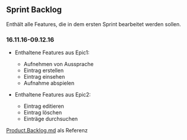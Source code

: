 ## Sprint Backlog

Enthält alle Features, die in dem ersten Sprint bearbeitet werden sollen.


### 16.11.16-09.12.16

- Enthaltene Features aus Epic1:
    - Aufnehmen von Aussprache
    - Eintrag erstellen
    - Eintrag einsehen
    - Aufnahme abspielen
    
- Enthaltene Features aus Epic2:
    - Eintrag editieren
    - Eintrag löschen
    - Einträge durchsuchen
    
    
    
[Product.Backlog.md](https://sopra.informatik.uni-stuttgart.de/sopra-ws1617/sopra-team-16/edit/master/doc/Product.Backlog.md) als Referenz